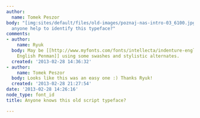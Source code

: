 ```yaml
---
author:
  name: Tomek Peszor
body: "[img:sites/default/files/old-images/poznaj-nas-intro-03_6100.jpg]\r\n\r\nCan
  anyone help to identify this typeface?"
comments:
- author:
    name: Ryuk
  body: May be [[http://www.myfonts.com/fonts/intellecta/indenture-english-penman/|Indenture
    English Penman]] using some swashes and stylistic alternates.
  created: '2013-02-28 14:36:32'
- author:
    name: Tomek Peszor
  body: Looks like this was an easy one :) Thanks Ryuk!
  created: '2013-02-28 21:27:54'
date: '2013-02-28 14:26:16'
node_type: font_id
title: Anyone knows this old script typeface?

---
```

